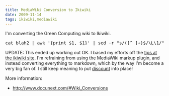 ```yaml
---
title: MediaWiki Conversion to Ikiwiki
date: 2009-11-14
tags: ikiwiki,mediawiki
---
```

I'm converting the Green Computing wiki to Ikiwiki.

<pre class="sh_sh">cat blah2 | awk '{print $1, $1}' | sed -r "s/([^ ]+)$/\L\1/"  | sed -r "s/(\ [^\(]+)\(/\1__40__/" | sed -r "s/(\ [^\)]+)\)/\1__41__/" | awk '{ print "wget -q \"http://www.docunext.com/.php?title=" $1 "&action=raw\" -O " $2 ".mdwn" }'
</pre>

UPDATE: This ended up working out OK. I based my efforts off the [tips at the ikiwiki site](http://ikiwiki.info/tips/convert_mediawiki_to_ikiwiki/). I'm refraining from using the MediaWiki markup plugin, and instead converting everything to markdown, which by the way I'm become a very big fan of. I still keep meaning to put [discount](http://www.docunext.com/) into place!

More information:

* <http://www.docunext.com/#Wiki_Conversions>

